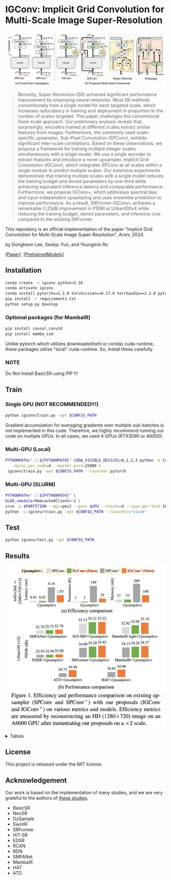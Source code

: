 # IGConv: Implicit Grid Convolution for Multi-Scale Image Super-Resolution

![image](https://github.com/dslisleedh/IGConv/blob/main/figs/OverallArchitecture.png)

>Recently, Super-Resolution (SR) achieved significant performance improvement by employing neural networks. 
Most SR methods conventionally train a single model for each targeted scale, which increases redundancy in training and deployment in proportion to the number of scales targeted.
This paper challenges this conventional fixed-scale approach.
Our preliminary analysis reveals that, surprisingly, encoders trained at different scales extract similar features from images.
Furthermore, the commonly used scale-specific upsampler, Sub-Pixel Convolution (SPConv), exhibits significant inter-scale correlations.
Based on these observations, we propose a framework for training multiple integer scales simultaneously with a single model. 
We use a single encoder to extract features and introduce a novel upsampler, Implicit Grid Convolution (IGConv), which integrates SPConv at all scales within a single module to predict multiple scales.
Our extensive experiments demonstrate that training multiple scales with a single model reduces the training budget and stored parameters by one-third while achieving equivalent inference latency and comparable performance.
Furthermore, we propose IGConv+, which addresses spectral bias and input-independent upsampling and uses ensemble prediction to improve performance. 
As a result, SRFormer-IGConv+ achieves a remarkable 0.25dB improvement in PSNR at Urban100x4 while reducing the training budget, stored parameters, and inference cost compared to the existing SRFormer.

This repository is an official implementation of the paper "Implicit Grid Convolution for Multi-Scale Image Super-Resolution", Arxiv, 2024.

by Dongheon Lee, Seokju Yun, and Youngmin Ro

[[Paper]](https://arxiv.org/abs/2408.09674), [[PretrainedModels]](https://github.com/dslisleedh/IGConv/releases/tag/v1.0.0)

## Installation

```bash
conda create -n igconv python=3.10
conda activate igconv
conda install pytorch==2.2.0 torchvision==0.17.0 torchaudio==2.2.0 pytorch-cuda=11.8 -c pytorch -c nvidia
pip install -r requirements.txt 
python setup.py develop
```

### Optional packages (for MambaIR)
```bash
pip install causal_conv1d
pip install mamba_ssm
```
Unlike pytorch which utilizes downloaded(whl or conda) cuda-runtime, these packages utilize "local" cuda-runtime.
So, install these carefully.

### NOTE
Do Not Install BasicSR using PIP !!! 

## Train

### Single GPU (NOT RECOMMENDED!!!)
```bash
python igconv/train.py -opt $CONFIG_PATH
```
Gradient accumulation for averaging gradients over multiple sub-batches is not implemented in this code. 
Therefore, we highly recommend running our code on multiple GPUs.
In all cases, we used 4 GPUs (RTX3090 or A6000).

### Multi-GPU (Local)
```bash
PYTHONPATH="./:${PYTHONPATH}" CUDA_VISIBLE_DEVICES=0,1,2,3 python -m torch.distributed.launch\
  --nproc_per_node=4 --master_port=25000 \
 igconv/train.py -opt $CONFIG_PATH --launcher pytorch
```

### Multi-GPU (SLURM)
```bash
PYTHONPATH="./:${PYTHONPATH}" \
GLOG_vmodule=MemcachedClient=-1 \
srun -p $PARTITION --mpi=pmi2 --gres $GPU --ntasks=4 --cpus-per-task 16 --kill-on-bad-exit=1 \
python -u igconv/train.py -opt $CONFIG_PATH --launcher="slurm"
```

## Test

```bash
python igconv/test.py -opt $CONFIG_PATH
```

## Results

![image](https://github.com/dslisleedh/IGConv/blob/main/figs/teaser.png)

<details>
<summary>Tables</summary>

![image](https://github.com/dslisleedh/IGConv/blob/main/figs/Quantitative_DIV2K.png)
![image](https://github.com/dslisleedh/IGConv/blob/main/figs/Quantitative_DF2K.png)
![image](https://github.com/dslisleedh/IGConv/blob/main/figs/Quantitative_PT.png)
</details>

## License
This project is released under the MIT license.

## Acknowledgement
Our work is based on the implementation of many studies, and we are very grateful to the authors of [these studies](https://github.com/dslisleedh/IGConv/blob/main/licences/readme.md). 
- BasicSR
- NeoSR
- DySample
- SwinIR
- SRFormer
- HiT-SR
- EDSR
- RCAN
- RDN
- SMFANet
- MambaIR
- HAT
- ATD

